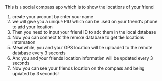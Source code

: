 This is a social compass app which is to show the locations of your friend
1. create your account by enter your name
2. we will give you a unique PID which can be used on your friend's phone to add your location
3. Then you need to input your friend ID to add them in the local database
4. Now you can connect to the remote database to get the locations information
5. Meanwhile, you and your GPS location will be uploaded to the remote database every 3 seconds
6. And you and your friends location information will be updated every 3 seconds
7. Now you can see your friends location on the compass and being updated by 3 seconds!
